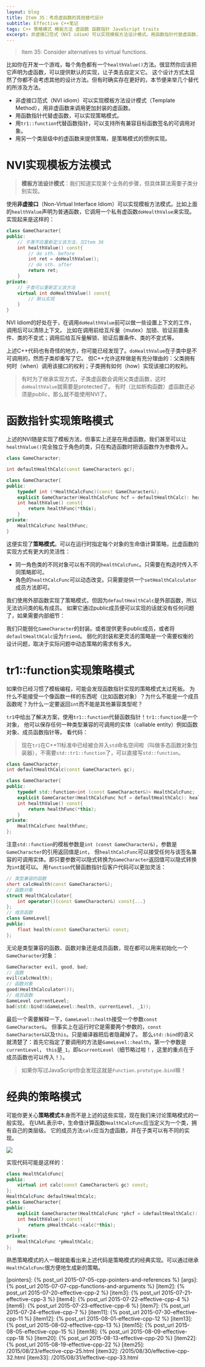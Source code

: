```yaml
---
layout: blog
title: Item 35：考虑虚函数的其他替代设计
subtitle: Effective C++笔记
tags: C++ 策略模式 模板方法 虚函数 函数指针 JavaScript traits
excerpt: 非虚接口范式（NVI idiom）可以实现模板方法设计模式。用函数指针代替虚函数，可以实现策略模式。用function代替函数指针，可以支持所有兼容目标函数签名的可调用对象。用另一个类层级中的虚函数来提供策略，是策略模式的惯例实现。
---
```


> Item 35: Consider alternatives to virtual functions.

比如你在开发一个游戏，每个角色都有一个`healthValue()`方法。很显然你应该把它声明为虚函数，可以提供默认的实现，让子类去自定义它。
这个设计方式太显然了你都不会考虑其他的设计方法。但有时确实存在更好的，本节便来举几个替代的所涉及方法。

* 非虚接口范式（NVI idiom）可以实现模板方法设计模式（Template Method），用非虚函数来调用更加封装的虚函数。
* 用函数指针代替虚函数，可以实现策略模式。
* 用`tr1::function`代替函数指针，可以支持所有兼容目标函数签名的可调用对象。
* 用另一个类层级中的虚函数来提供策略，是策略模式的惯例实现。

<!--more-->

# NVI实现模板方法模式

> **模板方法设计模式**：我们知道实现某个业务的步骤，但具体算法需要子类分别实现。

使用**非虚接口**（Non-Virtual Interface Idiom）可以实现模板方法模式。比如上面的`healthValue`声明为普通函数，它调用一个私有虚函数`doHealthValue`来实现。
实现起来是这样的：

```cpp
class GameCharacter{
public:
    // 子类不应重新定义该方法，见Item 36
    int healthValue() const{
        // do sth. before
        int ret = doHealthValue();
        // do sth. after
        return ret;
    }
private:
    // 子类可以重新定义该方法
    virtual int doHealthValue() const{
        // 默认实现
    }
}
```

NVI Idiom的好处在于，在调用`doHealthValue`前可以做一些设置上下文的工作，调用后可以清除上下文。
比如在调用前给互斥量（mutex）加锁、验证前置条件、类的不变式；调用后给互斥量解锁、验证后置条件、类的不变式等。

上述C++代码也有奇怪的地方，你可能已经发现了。`doHealthValue`在子类中是不可调用的，然而子类却重写了它。
但C++允许这样做是有充分理由的：父类拥有何时（when）调用该接口的权利；子类拥有如何（how）实现该接口的权利。

> 有时为了继承实现方式，子类虚函数会调用父类虚函数，这时`doHealthValue`就需要是protected了。
> 有时（比如析构函数）虚函数还必须是public，那么就不能使用NVI了。

# 函数指针实现策略模式

上述的NVI随是实现了模板方法，但事实上还是在用虚函数。我们甚至可以让`healthValue()`完全独立于角色的类，只在构造函数时把该函数作为参数传入。

```cpp
class GameCharacter;

int defaultHealthCalc(const GameCharacter& gc);

class GameCharacter{
public:
    typedef int (*HealthCalcFunc)(const GameCharacter&);
    explicit GameCharacter(HealthCalcFunc hcf = defaultHealthCalc): healthFunc(hcf){}
    int healthValue() const{
        return healthFunc(*this);
    }
private:
    HealthCalcFunc healthFunc;
}
```

这便实现了**策略模式**。可以在运行时指定每个对象的生命值计算策略，比虚函数的实现方式有更大的灵活性：

* 同一角色类的不同对象可以有不同的`healthCalcFunc`。只需要在构造时传入不同策略即可。
* 角色的`healthCalcFunc`可以动态改变。只需要提供一个`setHealthCalculator`成员方法即可。

我们使用外部函数实现了策略模式，但因为`defaultHealthCalc`是外部函数，所以无法访问类的私有成员。
如果它通过public成员便可以实现的话就没有任何问题了，如果需要内部细节：

我们只能弱化`GameCharacter`的封装。或者提供更多public成员，或者将`defaultHealthCalc`设为`friend`。
弱化的封装和更灵活的策略是一个需要权衡的设计问题，取决于实际问题中动态策略的需求有多大。

# tr1::function实现策略模式

如果你已经习惯了模板编程，可能会发现函数指针实现的策略模式太过死板。
为什么不能接受一个像函数一样的东西呢（比如函数对象）？为什么不能是一个成员函数呢？为什么一定要返回`int`而不能是其他兼容类型呢？

`tr1`中给出了解决方案，使用`tr1::function`代替函数指针！`tr1::function`是一个对象，
他可以保存任何一种类型兼容的可调用的实体（callable entity）例如函数对象、成员函数指针等。
看代码：

> 现在`tr1`在C++11标准中已经被合并入`std`命名空间啦（叫做多态函数对象包装器），不需要`std::tr1::function`了，可以直接写`std::function`。

```cpp
class GameCharacter;
int defaultHealthCalc(const GameCharacter& gc);

class GameCharacter{
public:
    typedef std::function<int (const GameCharacter&)> HealthCalcFunc;
    explicit GameCaracter(HealthCalcFunc hcf = defaultHealthCalc): healthCalcFunc(hcf){}
    int healthValue() const{
        return healthFunc(*this);
    }
private:
    HealthCalcFunc healthFunc;
};
```

注意`std::function`的模板参数是`int (const GameCharacter&)`，参数是`GameCharacter`的引用返回值是`int`，
但`healthCalcFunc`可以接受任何与该签名兼容的可调用实体。即只要参数可以隐式转换为`GameCharacter`返回值可以隐式转换为`int`就可以。
用`function`代替函数指针后客户代码可以更加灵活：

```cpp
// 类型兼容的函数
short calcHealth(const GameCharacter&);
// 函数对象
struct HealthCalculator{
    int operator()(const GameCharacter&) const{...}
};
// 成员函数
class GameLevel{
public:
    float health(const GameCharacter&) const;
};
```

无论是类型兼容的函数、函数对象还是成员函数，现在都可以用来初始化一个`GameCharacter`对象：

```cpp
GameCharacter evil, good, bad;
// 函数
evil(calcHealth);                       
// 函数对象
good(HealthCalculator());
// 成员函数
GameLevel currentLevel;
bad(std::bind(&GameLevel::health, currentLevel, _1));
```

最后一个需要解释一下，`GameLevel::health`接受一个参数`const GameCharacter&`，
但事实上在运行时它是需要两个参数的，`const GameCharacter&`以及`this`。只是编译器把后者隐藏掉了。
那么`std::bind`的语义就清楚了：首先它指定了要调用的方法是`GameLevel::health`，第一个参数是`currentLevel`，
`this`是`_1`，即`&currentLevel`（细节略过啦！，这里的重点在于成员函数也可以传入！）。

> 如果你写过JavaScript你会发现这就是`Function.prototype.bind`嘛！

# 经典的策略模式

可能你更关心**策略模式**本身而不是上述的这些实现，现在我们来讨论策略模式的一般实现。
在UML表示中，生命值计算函数`HealthCalcFunc`应当定义为一个类，拥有自己的类层级。
它的成员方法`calc`应当为虚函数，并在子类可以有不同的实现。

![][strategy-pattern]

实现代码可能是这样的：

```cpp
class HealthCalcFunc{
public:
    virtual int calc(const CameCharacter& gc) const;
};
HealthCalcFunc defaultHealthCalc;
class GameCharacter{
public:
    explicit GameCharacter(HealthCalcFunc *phcf = &defaultHealthCalc): pHealthCalc(phcf){}
    int healthValue() const{
        return pHealthCalc->calc(*this);
    }
private:
    HealthCalcFunc *pHealthCalc;
};
```

熟悉策略模式的人一眼就能看出来上述代码是策略模式的经典实现。可以通过继承`HealthCalcFunc`很方便地生成新的策略。

[strategy-pattern]: /assets/img/blog/effective-cpp/strategy-pattern@2x.png
[pointers]: {% post_url 2015-07-05-cpp-pointers-and-references %}
[args]: {% post_url 2015-07-07-cpp-functions-and-arguments %}
[item2]: {% post_url 2015-07-20-effective-cpp-2 %}
[item3]: {% post_url 2015-07-21-effective-cpp-3 %}
[item4]: {% post_url 2015-07-22-effective-cpp-4 %}
[item6]: {% post_url 2015-07-23-effective-cpp-6 %}
[item7]: {% post_url 2015-07-24-effective-cpp-7 %}
[item11]: {% post_url 2015-07-30-effective-cpp-11 %}
[item12]: {% post_url 2015-08-01-effective-cpp-12 %}
[item13]: {% post_url 2015-08-02-effective-cpp-13 %}
[item15]: {% post_url 2015-08-05-effective-cpp-15 %}
[item18]: {% post_url 2015-08-09-effective-cpp-18 %}
[item20]: {% post_url 2015-08-13-effective-cpp-20 %}
[item22]: {% post_url 2015-08-19-effective-cpp-22 %}
[item25]: /2015/08/23/effective-cpp-25.html
[item32]: /2015/08/30/effective-cpp-32.html
[item33]: /2015/08/31/effective-cpp-33.html

